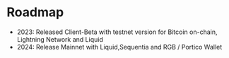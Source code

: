 # Roadmap

* 2023: Released Client-Beta with testnet version for Bitcoin on-chain, Lightning Network and Liquid
* 2024: Release Mainnet with Liquid,Sequentia and RGB / Portico Wallet 
